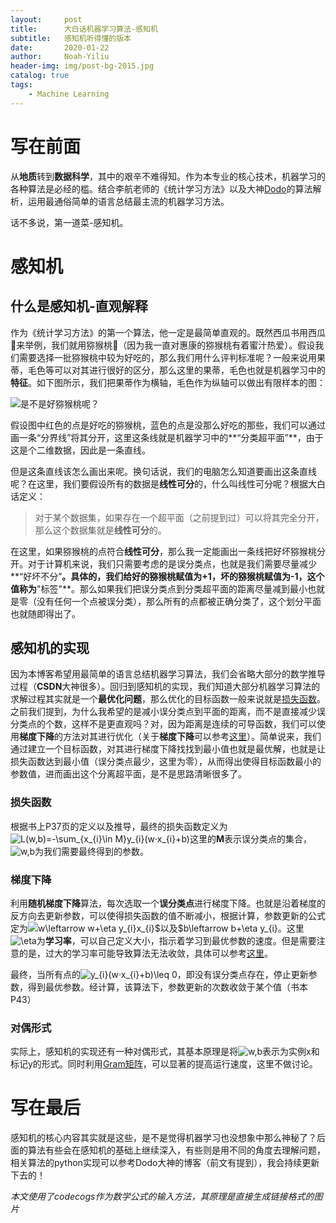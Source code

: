 ```yaml
---
layout:     post
title:      大白话机器学习算法-感知机
subtitle:   感知机听得懂的版本
date:       2020-01-22
author:     Noah-Yiliu
header-img: img/post-bg-2015.jpg
catalog: true
tags:
    - Machine Learning
---
```


# 写在前面
从**地质**转到**数据科学**，其中的艰辛不难得知。作为本专业的核心技术，机器学习的各种算法是必经的槛。结合李航老师的《统计学习方法》以及大神[Dodo](https://www.pkudodo.com/)的算法解析，运用最通俗简单的语言总结最主流的机器学习方法。

话不多说，第一道菜-感知机。

# 感知机
## 什么是感知机-直观解释
作为《统计学习方法》的第一个算法，他一定是最简单直观的。既然西瓜书用西瓜🍉来举例，我们就用猕猴桃🥝（因为我一直对惠康的猕猴桃有着蜜汁热爱）。假设我们需要选择一批猕猴桃中较为好吃的，那么我们用什么评判标准呢？一般来说用果蒂，毛色等可以对其进行很好的区分，那么这里的果蒂，毛色也就是机器学习中的**特征**。如下图所示，我们把果蒂作为横轴，毛色作为纵轴可以做出有限样本的图：

![是不是好猕猴桃呢？](https://timgsa.baidu.com/timg?image&quality=80&size=b9999_10000&sec=1579260047041&di=a3d2b87b9bc12a16fd412fae5ce5e8a7&imgtype=0&src=http%3A%2F%2Fww2.sinaimg.cn%2Flarge%2F7cc829d3gw1eupagykblaj20ff0fddhc.jpg)

假设图中红色的点是好吃的猕猴桃，蓝色的点是没那么好吃的那些，我们可以通过画一条“分界线”将其分开，这里这条线就是机器学习中的**“分类超平面”**，由于这是个二维数据，因此是一条直线。

但是这条直线该怎么画出来呢。换句话说，我们的电脑怎么知道要画出这条直线呢？在这里，我们要假设所有的数据是**线性可分**的，什么叫线性可分呢？根据大白话定义：

>对于某个数据集，如果存在一个超平面（之前提到过）可以将其完全分开，那么这个数据集就是**线性可分**的。

在这里，如果猕猴桃的点符合**线性可分**，那么我一定能画出一条线把好坏猕猴桃分开。对于计算机来说，我们只需要考虑的是误分类点，也就是我们需要尽量减少**“好坏不分”**。具体的，我们给好的猕猴桃赋值为+1，坏的猕猴桃赋值为-1，这个值称为**"标签"**。那么如果我们把误分类点到分类超平面的距离尽量减到最小也就是零（没有任何一个点被误分类），那么所有的点都被正确分类了，这个划分平面也就随即得出了。

## 感知机的实现
因为本博客希望用最简单的语言总结机器学习算法，我们会省略大部分的数学推导过程（**CSDN**大神很多）。回归到感知机的实现，我们知道大部分机器学习算法的求解过程其实就是一个**最优化问题**，那么优化的目标函数一般来说就是[损失函数](https://zhuanlan.zhihu.com/p/58883095)。之前我们提到，为什么我希望的是减小误分类点到平面的距离，而不是直接减少误分类点的个数，这样不是更直观吗？对，因为距离是连续的可导函数，我们可以使用**梯度下降**的方法对其进行优化（关于**梯度下降**可以参考[这里](https://zhuanlan.zhihu.com/p/31630368)）。简单说来，我们通过建立一个目标函数，对其进行梯度下降找找到最小值也就是最优解，也就是让损失函数达到最小值（误分类点最少，这里为零），从而得出使得目标函数最小的参数值，进而画出这个分离超平面，是不是思路清晰很多了。

### 损失函数
根据书上P37页的定义以及推导，最终的损失函数定义为<img src="https://latex.codecogs.com/gif.latex?L(w,b)=-\sum_{x_{i}\in&space;M}y_{i}(w·x_{i}&plus;b)" title="L(w,b)=-\sum_{x_{i}\in M}y_{i}(w·x_{i}+b)" />这里的**M**表示误分类点的集合，<img src="https://latex.codecogs.com/gif.latex?w,b" title="w,b" />为我们需要最终得到的参数。

### 梯度下降
利用**随机梯度下降**算法，每次选取一个**误分类点**进行梯度下降。也就是沿着梯度的反方向去更新参数，可以使得损失函数的值不断减小，根据计算，参数更新的公式定为<img src="https://latex.codecogs.com/gif.latex?w\leftarrow&space;w&plus;\eta&space;y_{i}x_{i}$以及$b\leftarrow&space;b&plus;\eta&space;y_{i}" title="w\leftarrow w+\eta y_{i}x_{i}$以及$b\leftarrow b+\eta y_{i}" />。这里<img src="https://latex.codecogs.com/gif.latex?\eta" title="\eta" />为**学习率**，可以自己定义大小，指示着学习到最优参数的速度。但是需要注意的是，过大的学习率可能导致算法无法收敛，具体可以参考[这里](https://www.cnblogs.com/HuZihu/p/10830776.html)。

最终，当所有点的<img src="https://latex.codecogs.com/gif.latex?y_{i}(w·x_{i}&plus;b)\leq&space;0" title="y_{i}(w·x_{i}+b)\leq 0" />，即没有误分类点存在，停止更新参数，得到最优参数。经计算，该算法下，参数更新的次数收敛于某个值（书本P43）

### 对偶形式

实际上，感知机的实现还有一种对偶形式，其基本原理是将<img src="https://latex.codecogs.com/gif.latex?w,b" title="w,b" />表示为实例x和标记y的形式。同时利用[Gram矩阵](https://blog.csdn.net/lilong117194/article/details/78202637)，可以显著的提高运行速度，这里不做讨论。

# 写在最后
感知机的核心内容其实就是这些，是不是觉得机器学习也没想象中那么神秘了？后面的算法有些会在感知机的基础上继续深入，有些则是用不同的角度去理解问题，相关算法的python实现可以参考Dodo大神的博客（前文有提到），我会持续更新下去的！

*本文使用了codecogs作为数学公式的输入方法，其原理是直接生成链接格式的图片*
